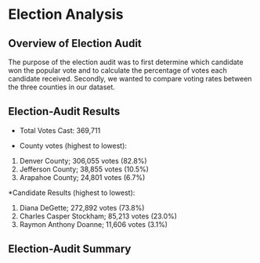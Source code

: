 # Election Analysis

## Overview of Election Audit

The purpose of the election audit was to first determine which candidate won the popular vote and to calculate the percentage of votes each candidate received. Secondly, we wanted to compare voting rates between the three counties in our dataset.  

## Election-Audit Results

* Total Votes Cast: 369,711

* County votes (highest to lowest):
1) Denver County; 306,055 votes (82.8%)
2) Jefferson County; 38,855 votes (10.5%)
3) Arapahoe County; 24,801 votes (6.7%)

*Candidate Results (highest to lowest):
1) Diana DeGette; 272,892 votes (73.8%)
2) Charles Casper Stockham; 85,213 votes (23.0%)
3) Raymon Anthony Doanne; 11,606 votes (3.1%)

## Election-Audit Summary
